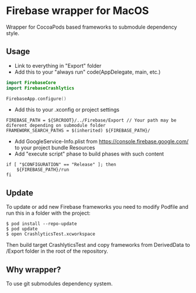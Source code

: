 # Firebase wrapper for MacOS

Wrapper for CocoaPods based frameworks to submodule dependency style.

## Usage

- Link to everything in "Export" folder
- Add this to your "always run" code(AppDelegate, main, etc.)
```swift
import FirebaseCore
import FirebaseCrashlytics

FirebaseApp.configure()
```
- Add this to your .xconfig or project settings
```
FIREBASE_PATH = ${SRCROOT}/../Firebase/Export // Your path may be diferent depending on submodule folder
FRAMEWORK_SEARCH_PATHS = $(inherited) ${FIREBASE_PATH}/
```
- Add GoogleService-Info.plist from https://console.firebase.google.com/
to your project bundle Resources
- Add "execute script" phase to build phases with such content
```
if [ "$CONFIGURATION" == "Release" ]; then
    ${FIREBASE_PATH}/run
fi
```

## Update

To update or add new Firebase frameworks you need to modify Podfile 
and run this in a folder with the project:
```
$ pod install --repo-update
$ pod update
$ open CrashlyticsTest.xcworkspace
```

Then build target CrashlyticsTest and copy frameworks from DerivedData
to /Export folder in the root of the repository.

## Why wrapper?

To use git submodules dependency system. 
